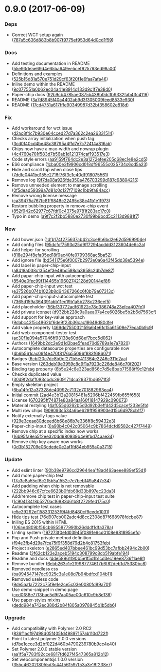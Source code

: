 <a name="0.9.0"></a>
# 0.9.0 (2017-06-09)


### Deps

* Correct WCT setup again ([787a5c636d883b8b907f9775ef953d64d0cd1f59](https://github.com/fabbricadigitale/paper-chip/commit/787a5c636d883b8b907f9775ef953d64d0cd1f59))

### Docs

* Add testing documentation in README ([55e93de5e69d4e65ba649ee5cef925763ed99a00](https://github.com/fabbricadigitale/paper-chip/commit/55e93de5e69d4e65ba649ee5cef925763ed99a00))
* Definitions and examples ([525b15d81a570e751d29cf63f20f1e6faa7afa46](https://github.com/fabbricadigitale/paper-chip/commit/525b15d81a570e751d29cf63f20f1e6faa7afa46))
* Inline demo within the README ([9c077551a0b62ec04a41e8914d133d9c1f7e38d0](https://github.com/fabbricadigitale/paper-chip/commit/9c077551a0b62ec04a41e8914d133d9c1f7e38d0))
* Paper-chip docs ([92b9cb4785ae0875b438b0dc1b9332fab43c4116](https://github.com/fabbricadigitale/paper-chip/commit/92b9cb4785ae0875b438b0dc1b9332fab43c4116))
* README ([3a7d8945f40a4402ab9d3f305009feed8533e930](https://github.com/fabbricadigitale/paper-chip/commit/3a7d8945f40a4402ab9d3f305009feed8533e930))
* README ([17cd4751a617fffe90349987d32bf358602e818d](https://github.com/fabbricadigitale/paper-chip/commit/17cd4751a617fffe90349987d32bf358602e818d))

### Fix

* Add workaround for wct issue  ([d2ac8f4c7b930e64cced27d7a362c2ea26331514](https://github.com/fabbricadigitale/paper-chip/commit/d2ac8f4c7b930e64cced27d7a362c2ea26331514))
* Checks array initialization when push tag ([3cd0f40cd4be48c38795a4ffd7e7c72414a816ab](https://github.com/fabbricadigitale/paper-chip/commit/3cd0f40cd4be48c38795a4ffd7e7c72414a816ab))
* Chips now have a max-width and nowrap plugin ([4c4760e701f583d7b56ab1d121374caf193517e3](https://github.com/fabbricadigitale/paper-chip/commit/4c4760e701f583d7b56ab1d121374caf193517e3))
* Code style errors ([aa9159f764dc2e3a1272efee205c68ec1e8e2cd5](https://github.com/fabbricadigitale/paper-chip/commit/aa9159f764dc2e3a1272efee205c68ec1e8e2cd5))
* ES6 compliance ([1cba00e3f9906cd018df96555c025734c6cd5a23](https://github.com/fabbricadigitale/paper-chip/commit/1cba00e3f9906cd018df96555c025734c6cd5a23))
* Hide and scroll top when close tips ([7ddfc0441bd155e2716f76f3c1e40df918075561](https://github.com/fabbricadigitale/paper-chip/commit/7ddfc0441bd155e2716f76f3c1e40df918075561))
* Remove log ([9f7da08a926fde350a476703299d187c98804216](https://github.com/fabbricadigitale/paper-chip/commit/9f7da08a926fde350a476703299d187c98804216))
* Remove unneeded element to manage scrolling ([0f5dead59399a7d81c0c127f7109c1bb9fa84acc](https://github.com/fabbricadigitale/paper-chip/commit/0f5dead59399a7d81c0c127f7109c1bb9fa84acc))
* Remove wrong license message ([ca39475a767fc81f9848c22495c38c41b1e1f973](https://github.com/fabbricadigitale/paper-chip/commit/ca39475a767fc81f9848c22495c38c41b1e1f973))
* Restore bubbling property in remove-chip event ([852f942c62977c67fdf0c4375e9781f283ac17c0](https://github.com/fabbricadigitale/paper-chip/commit/852f942c62977c67fdf0c4375e9781f283ac17c0))
* Typo in demo ([a9f7c2f2bb5880e2730f99b9bcd5c2113d9881f7](https://github.com/fabbricadigitale/paper-chip/commit/a9f7c2f2bb5880e2730f99b9bcd5c2113d9881f7))

### New

* Add bower.json ([1dfb174f275637ab42c3ce8b6bd2e62d5969904e](https://github.com/fabbricadigitale/paper-chip/commit/1dfb174f275637ab42c3ce8b6bd2e62d5969904e))
* Add config files ([95dcfcf7593d25d9ff7294acddd3123604de6c2a](https://github.com/fabbricadigitale/paper-chip/commit/95dcfcf7593d25d9ff7294acddd3123604de6c2a))
* Add helper for scrolling ([818e294f8efa05ed18f0ac40fe0799368ac5ba52](https://github.com/fabbricadigitale/paper-chip/commit/818e294f8efa05ed18f0ac40fe0799368ac5ba52))
* Add ignore file ([bd541175e6f0007b2972e0a6a43f45dd38e5394e](https://github.com/fabbricadigitale/paper-chip/commit/bd541175e6f0007b2972e0a6a43f45dd38e5394e))
* Add label in paper-chip-input ([a8418a038c1354ef3e49bc598da3958c2db7de87](https://github.com/fabbricadigitale/paper-chip/commit/a8418a038c1354ef3e49bc598da3958c2db7de87))
* Add papar-chip input with autocomplete ([8540e0fec99f114465b19602742128d90144ef8f](https://github.com/fabbricadigitale/paper-chip/commit/8540e0fec99f114465b19602742128d90144ef8f))
* Add paper-chip-input wct test ([e37526b074b1023b8d64367266c6f0b79a07313c](https://github.com/fabbricadigitale/paper-chip/commit/e37526b074b1023b8d64367266c6f0b79a07313c))
* Add paper-chip-input-autocomplete test ([7365d159a364391abb11ec19b1a5b278c236eef5](https://github.com/fabbricadigitale/paper-chip/commit/7365d159a364391abb11ec19b1a5b278c236eef5))
* Add placeholder ([56bf33772adf61922c78d386748a23efca407fe1](https://github.com/fabbricadigitale/paper-chip/commit/56bf33772adf61922c78d386748a23efca407fe1))
* Add private iconset ([d932bb228c9a0aea07a4ce6026be5b2b6d7563cf](https://github.com/fabbricadigitale/paper-chip/commit/d932bb228c9a0aea07a4ce6026be5b2b6d7563cf))
* Add support for key-value approach ([9dabc43f5c4862bf6de9f23b36cac18648d80dfe](https://github.com/fabbricadigitale/paper-chip/commit/9dabc43f5c4862bf6de9f23b36cac18648d80dfe))
* Add value property ([469dd755032159a64e6fc15a61509e77eca0b9c9](https://github.com/fabbricadigitale/paper-chip/commit/469dd755032159a64e6fc15a61509e77eca0b9c9))
* Add web-component-tester test ([ac30f1e094a57046ff93138e60d68ef7bcc5d062](https://github.com/fabbricadigitale/paper-chip/commit/ac30f1e094a57046ff93138e60d68ef7bcc5d062))
* Authors ([1649bb2dc2e9d1d3bae5fead70d9789a1e7a7820](https://github.com/fabbricadigitale/paper-chip/commit/1649bb2dc2e9d1d3bae5fead70d9789a1e7a7820))
* Autocomplete datasource properties are configurable now ([4b6b561cac09f4e470f8176a55096f883f686071](https://github.com/fabbricadigitale/paper-chip/commit/4b6b561cac09f4e470f8176a55096f883f686071))
* Badges ([6cbf20c7dc8b0cf271b5e411364e2246c311c2aa](https://github.com/fabbricadigitale/paper-chip/commit/6cbf20c7dc8b0cf271b5e411364e2246c311c2aa))
* Base version ([263deb19e3959c8c9f1a7923c226de846c70f202](https://github.com/fabbricadigitale/paper-chip/commit/263deb19e3959c8c9f1a7923c226de846c70f202))
* Binding tag property ([6b5e24c6e323ad856c7d5e8bab71568ff9c12feb](https://github.com/fabbricadigitale/paper-chip/commit/6b5e24c6e323ad856c7d5e8bab71568ff9c12feb))
* Checks duplicated value ([30d9f2daff083cbdc36091714ca29371bd6971f3](https://github.com/fabbricadigitale/paper-chip/commit/30d9f2daff083cbdc36091714ca29371bd6971f3))
* Empty skeleton project ([6ba14fc12a37328de40992c7132e701882963ea4](https://github.com/fabbricadigitale/paper-chip/commit/6ba14fc12a37328de40992c7132e701882963ea4))
* Initial commit ([2ad4e3b12a20815481a5206bf422459fb655f658](https://github.com/fabbricadigitale/paper-chip/commit/2ad4e3b12a20815481a5206bf422459fb655f658))
* License ([670395ff74871e80a84aa160f18147929c090073](https://github.com/fabbricadigitale/paper-chip/commit/670395ff74871e80a84aa160f18147929c090073))
* Material restyling ([4af055d6262b5d3d92b3effd42d5cacef233e5fb](https://github.com/fabbricadigitale/paper-chip/commit/4af055d6262b5d3d92b3effd42d5cacef233e5fb))
* Multi row chips ([909093c534a6be629ff959903e315c6d978cb1f7](https://github.com/fabbricadigitale/paper-chip/commit/909093c534a6be629ff959903e315c6d978cb1f7))
* Notify externally tags value ([929e3ceae80dceed8b68e86b7e336ff8c59432e3](https://github.com/fabbricadigitale/paper-chip/commit/929e3ceae80dceed8b68e86b7e336ff8c59432e3))
* Paper-chip-input ([0a90b4c042c05064c9b7864dcfd9582c427f7449](https://github.com/fabbricadigitale/paper-chip/commit/0a90b4c042c05064c9b7864dcfd9582c427f7449))
* Remove chip at a specific index now works ([16b95fa9ea5f2ee320dd980939b4e9fbd74aae34](https://github.com/fabbricadigitale/paper-chip/commit/16b95fa9ea5f2ee320dd980939b4e9fbd74aae34))
* Remove chip key aware now works ([0d3b152709e06cdede0e2af1fd84eb955a0a3715](https://github.com/fabbricadigitale/paper-chip/commit/0d3b152709e06cdede0e2af1fd84eb955a0a3715))

### Update

* Add eslint linter ([90b38e9796cd29644ea1f8ad463aeee889ef55d1](https://github.com/fabbricadigitale/paper-chip/commit/90b38e9796cd29644ea1f8ad463aeee889ef55d1))
* Add more paper-chip test ([17a3c8a55cf6c2f5b5a1552c7e7beb149a847c34](https://github.com/fabbricadigitale/paper-chip/commit/17a3c8a55cf6c2f5b5a1552c7e7beb149a847c34))
* Add padding when chip is not removable ([222bb946c67cfce6623b0fdb68d33b897ec23da3](https://github.com/fabbricadigitale/paper-chip/commit/222bb946c67cfce6623b0fdb68d33b897ec23da3))
* Add/remove chip test in paper-chip-input test suite ([1c90413418b5270ac16883d61b8f2729fed175c0](https://github.com/fabbricadigitale/paper-chip/commit/1c90413418b5270ac16883d61b8f2729fed175c0))
* Autocomplete test cases ([e5e29292ef158331253f9f4fd8480cf9eedc1031](https://github.com/fabbricadigitale/paper-chip/commit/e5e29292ef158331253f9f4fd8480cf9eedc1031))
* Hide tips test ([76d907cb002adc4d8cc2308d87f668978fdcbe87](https://github.com/fabbricadigitale/paper-chip/commit/76d907cb002adc4d8cc2308d87f668978fdcbe87))
* Iniling ES 2015 within HTML ([106ae4809bf56cb6855877990b26dddf1dfa378a](https://github.com/fabbricadigitale/paper-chip/commit/106ae4809bf56cb6855877990b26dddf1dfa378a))
* Linting system ([197273f0efd03945f0891e9cd0108e981895cefc](https://github.com/fabbricadigitale/paper-chip/commit/197273f0efd03945f0891e9cd0108e981895cefc))
* Pop and Push private method definition ([f94e3fb4d29a7fca75f9f358d79d2b4c81753feb](https://github.com/fabbricadigitale/paper-chip/commit/f94e3fb4d29a7fca75f9f358d79d2b4c81753feb))
* Project skeleton ([e2865ed407bbee461bc99d53bc7afbb2494c2b00](https://github.com/fabbricadigitale/paper-chip/commit/e2865ed407bbee461bc99d53bc7afbb2494c2b00))
* Readme ([3f62cb123e2aceb5194c308799c8cb519abfe194](https://github.com/fabbricadigitale/paper-chip/commit/3f62cb123e2aceb5194c308799c8cb519abfe194))
* Readme and docs ([dde58961190b5e1f5d1b1cd3ec19ee8736f1ae8f](https://github.com/fabbricadigitale/paper-chip/commit/dde58961190b5e1f5d1b1cd3ec19ee8736f1ae8f))
* Remove bundler ([6ebb263c1e2f9987774617b6f82deb1d75380bc8](https://github.com/fabbricadigitale/paper-chip/commit/6ebb263c1e2f9987774617b6f82deb1d75380bc8))
* Removed needless css ([ba094547147dc9325c3a1e08d7b94bdfcd104b11](https://github.com/fabbricadigitale/paper-chip/commit/ba094547147dc9325c3a1e08d7b94bdfcd104b11))
* Removed useless code ([9de5aa1a7222c75f9e1e2ce5c03e0080fd89a701](https://github.com/fabbricadigitale/paper-chip/commit/9de5aa1a7222c75f9e1e2ce5c03e0080fd89a701))
* Use demo-snippet in demo page ([ccd0f88e77f3bac5d9f7aa05ae00c610c9b8e136](https://github.com/fabbricadigitale/paper-chip/commit/ccd0f88e77f3bac5d9f7aa05ae00c610c9b8e136))
* Use paper-styles mixins ([dedd984a742ec380d2b84f805a0978845b1b5db6](https://github.com/fabbricadigitale/paper-chip/commit/dedd984a742ec380d2b84f805a0978845b1b5db6))

### Upgrade

* Add compatibility with Polymer 2.0 RC2 ([836f1acf97d98d05f405fd49897157ab110d722f](https://github.com/fabbricadigitale/paper-chip/commit/836f1acf97d98d05f405fd49897157ab110d722f))
* Point to latest polymer 2.0.0 versions ([d7be1ccce3d2bf022d460b4790239780b9cc4e40](https://github.com/fabbricadigitale/paper-chip/commit/d7be1ccce3d2bf022d460b4790239780b9cc4e40))
* Set Polymer 2.0.0 stable version ([aa1f5a7783f92cce6817fd627f4547365a812b12](https://github.com/fabbricadigitale/paper-chip/commit/aa1f5a7783f92cce6817fd627f4547365a812b12))
* Set webcomponentsjs 1.0.0 version ([355c46202f8055d3c44f561597f53a3e18f238e7](https://github.com/fabbricadigitale/paper-chip/commit/355c46202f8055d3c44f561597f53a3e18f238e7))


